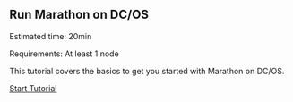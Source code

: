 ## Run Marathon on DC/OS

Estimated time: 20min

Requirements: At least 1 node

This tutorial covers the basics to get you started with Marathon on DC/OS.

[Start Tutorial](https://dcos.io/docs/latest/usage/tutorials/marathon.html)
